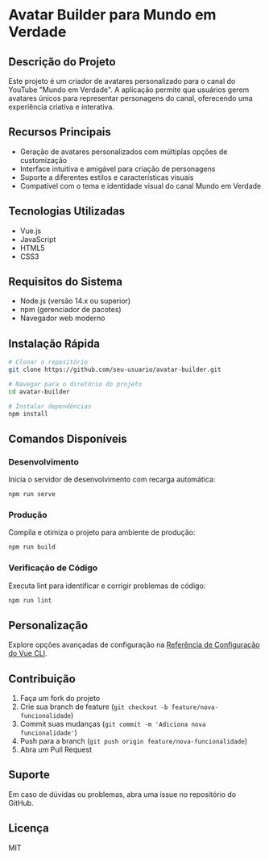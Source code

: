 # Avatar Builder para Mundo em Verdade

## Descrição do Projeto
Este projeto é um criador de avatares personalizado para o canal do YouTube "Mundo em Verdade". A aplicação permite que usuários gerem avatares únicos para representar personagens do canal, oferecendo uma experiência criativa e interativa.

## Recursos Principais
- Geração de avatares personalizados com múltiplas opções de customização
- Interface intuitiva e amigável para criação de personagens
- Suporte a diferentes estilos e características visuais
- Compatível com o tema e identidade visual do canal Mundo em Verdade

## Tecnologias Utilizadas
- Vue.js
- JavaScript
- HTML5
- CSS3

## Requisitos do Sistema
- Node.js (versão 14.x ou superior)
- npm (gerenciador de pacotes)
- Navegador web moderno

## Instalação Rápida
```bash
# Clonar o repositório
git clone https://github.com/seu-usuario/avatar-builder.git

# Navegar para o diretório do projeto
cd avatar-builder

# Instalar dependências
npm install
```

## Comandos Disponíveis
### Desenvolvimento
Inicia o servidor de desenvolvimento com recarga automática:
```bash
npm run serve
```

### Produção
Compila e otimiza o projeto para ambiente de produção:
```bash
npm run build
```

### Verificação de Código
Executa lint para identificar e corrigir problemas de código:
```bash
npm run lint
```

## Personalização
Explore opções avançadas de configuração na [Referência de Configuração do Vue CLI](https://cli.vuejs.org/config/).

## Contribuição
1. Faça um fork do projeto
2. Crie sua branch de feature (`git checkout -b feature/nova-funcionalidade`)
3. Commit suas mudanças (`git commit -m 'Adiciona nova funcionalidade'`)
4. Push para a branch (`git push origin feature/nova-funcionalidade`)
5. Abra um Pull Request

## Suporte
Em caso de dúvidas ou problemas, abra uma issue no repositório do GitHub.

## Licença
MIT

